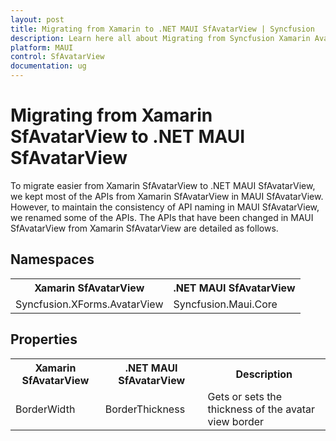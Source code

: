```yaml
---
layout: post
title: Migrating from Xamarin to .NET MAUI SfAvatarView | Syncfusion 
description: Learn here all about Migrating from Syncfusion Xamarin AvatarView to Syncfusion .NET MAUI AvatarView control and more.
platform: MAUI
control: SfAvatarView
documentation: ug
---  
```


# Migrating from Xamarin SfAvatarView to .NET MAUI SfAvatarView 

To migrate easier from Xamarin SfAvatarView to .NET MAUI SfAvatarView, we kept most of the APIs from Xamarin SfAvatarView in MAUI SfAvatarView. However, to maintain the consistency of API naming in MAUI SfAvatarView, we renamed some of the APIs. The APIs that have been changed in MAUI SfAvatarView from Xamarin SfAvatarView are detailed as follows.

## Namespaces 

<table>
<tr>
<th>Xamarin SfAvatarView</th>
<th>.NET MAUI SfAvatarView</th></tr>
<tr>
<td>Syncfusion.XForms.AvatarView</td>
<td>Syncfusion.Maui.Core</td></tr>
</table>

## Properties

<table> 
<tr>
<th>Xamarin SfAvatarView</th>
<th>.NET MAUI SfAvatarView</th>
<th>Description</th></tr>
<tr>
<td>BorderWidth</td>
<td>BorderThickness</td>
<td>Gets or sets the thickness of the avatar view border</td></tr>
<tr>
</table> 
